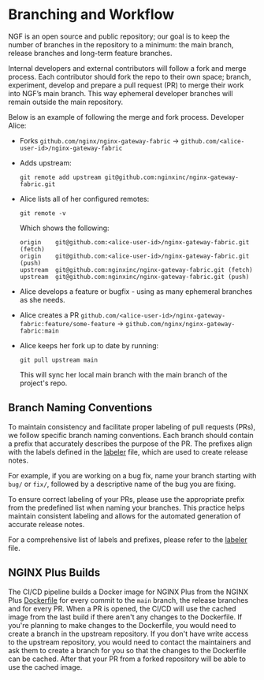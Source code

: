 # Branching and Workflow

NGF is an open source and public repository; our goal is to keep the number of branches in the repository to a minimum:
the main branch, release branches and long-term feature branches.

Internal developers and external contributors will follow a fork and merge process. Each contributor should fork the
repo to their own space; branch, experiment, develop and prepare a pull request (PR) to merge their work into NGF’s main
branch. This way ephemeral developer branches will remain outside the main repository.

Below is an example of following the merge and fork process. Developer Alice:

- Forks `github.com/nginx/nginx-gateway-fabric` → `github.com/<alice-user-id>/nginx-gateway-fabric`
- Adds upstream:

  ```shell
  git remote add upstream git@github.com:nginxinc/nginx-gateway-fabric.git
  ```

- Alice lists all of her configured remotes:

  ```shell
  git remote -v
  ```

  Which shows the following:

  ```text
  origin	git@github.com:<alice-user-id>/nginx-gateway-fabric.git (fetch)
  origin	git@github.com:<alice-user-id>/nginx-gateway-fabric.git (push)
  upstream	git@github.com:nginxinc/nginx-gateway-fabric.git (fetch)
  upstream	git@github.com:nginxinc/nginx-gateway-fabric.git (push)
  ```

- Alice develops a feature or bugfix - using as many ephemeral branches as she needs.
- Alice creates a
  PR `github.com/<alice-user-id>/nginx-gateway-fabric:feature/some-feature` → `github.com/nginx/nginx-gateway-fabric:main`
- Alice keeps her fork up to date by running:

  ```shell
  git pull upstream main
  ```

  This will sync her local main branch with the main branch of the project's repo.

## Branch Naming Conventions

To maintain consistency and facilitate proper labeling of pull requests (PRs), we follow specific branch naming
conventions. Each branch should contain a prefix that accurately describes the purpose of the PR. The prefixes align
with the labels defined in the [labeler](/.github/labeler.yml) file, which are used to create release notes.

For example, if you are working on a bug fix, name your branch starting with `bug/` or `fix/`, followed by a descriptive
name of the bug you are fixing.

To ensure correct labeling of your PRs, please use the appropriate prefix from the predefined list when naming your
branches. This practice helps maintain consistent labeling and allows for the automated generation of accurate release
notes.

For a comprehensive list of labels and prefixes, please refer to the [labeler](/.github/labeler.yml) file.

## NGINX Plus Builds

The CI/CD pipeline builds a Docker image for NGINX Plus from the NGINX Plus [Dockerfile](build/Dockerfile.nginxplus) for every commit to the `main` branch, the release branches and for every PR.
When a PR is opened, the CI/CD will use the cached image from the last build if there aren't any changes to the Dockerfile. If you're planning to make changes to the Dockerfile,
you would need to create a branch in the upstream repository. If you don't have write access to the upstream repository, you would need to contact the maintainers
and ask them to create a branch for you so that the changes to the Dockerfile can be cached. After that your PR from a forked repository will be able to use the cached image.
